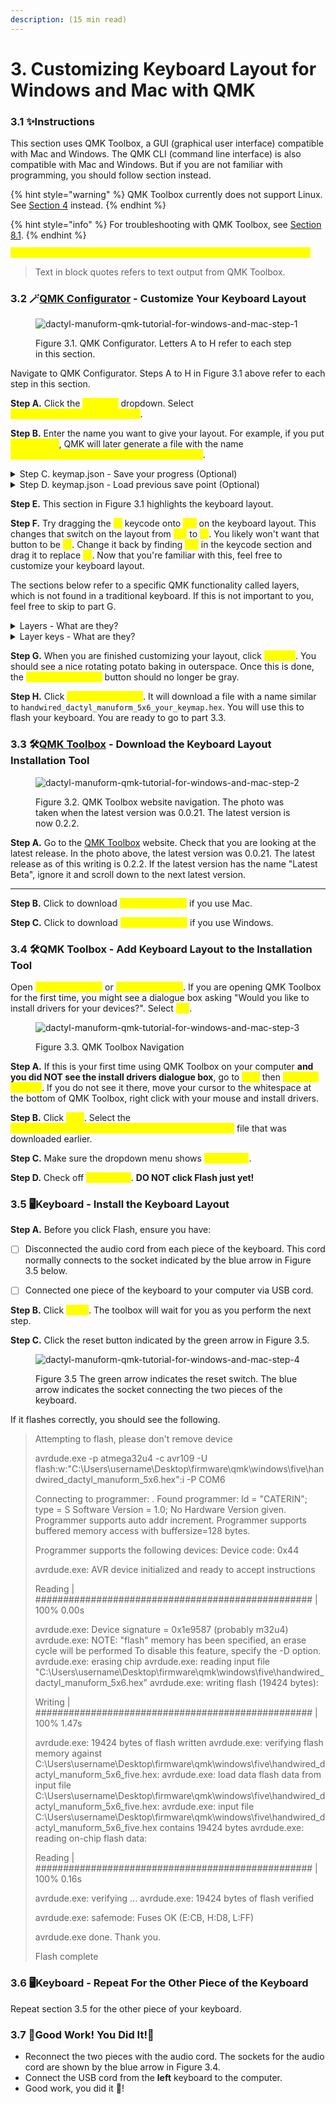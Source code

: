 ```yaml
---
description: (15 min read)
---
```


# 3. Customizing Keyboard Layout for Windows and Mac with QMK

### 3.1 ✨Instructions

This section uses QMK Toolbox, a GUI (graphical user interface) compatible with Mac and Windows. The QMK CLI (command line interface) is also compatible with Mac and Windows. But if you are not familiar with programming, you should follow section instead.

{% hint style="warning" %}
QMK Toolbox currently does not support Linux. See [Section 4](customizing-keyboard-layout-for-linux-with-qmk.md) instead.
{% endhint %}

{% hint style="info" %}
For troubleshooting with QMK Toolbox, see [Section 8.1](troubleshooting/qmk-toolbox.md).
{% endhint %}

<mark style="color:yellow;">`Text in this format and color refers to something you can click on.`</mark>

> Text in block quotes refers to text output from QMK Toolbox.



### 3.2 🪄[QMK Configurator](https://config.qmk.fm/#/handwired/dactyl\_manuform/5x6/LAYOUT\_5x6) - Customize Your Keyboard Layout

<figure><img src=".gitbook/assets/qmkconfigurator_0.png" alt="dactyl-manuform-qmk-tutorial-for-windows-and-mac-step-1"><figcaption><p>Figure 3.1. QMK Configurator. Letters A to H refer to each step in this section.</p></figcaption></figure>

Navigate to QMK Configurator. Steps A to H in Figure 3.1 above refer to each step in this section.

&#x20;

**Step A.** Click the <mark style="color:yellow;">`Keyboard`</mark> <mark style="color:yellow;"></mark><mark style="color:yellow;"></mark> dropdown. Select <mark style="color:yellow;">`handwired/dactyl_manuform/5x6`</mark>.&#x20;



**Step B.** Enter the name you want to give your layout. For example, if you put <mark style="color:yellow;">my\_keymap</mark>, QMK will later generate a file with the name <mark style="color:yellow;">`handwired_dactyl_manuform_5x6_my_keymap.hex`</mark>.



<details>

<summary>Step C. keymap.json - Save your progress (Optional)</summary>

If you're not fully done customizing your keymap, the keymap.json file is a way to save your progress. You can return to your save point by uploading the keymap.json file to QMK Configurator. Note that downloading the keymap.json file is optional and the file is not what you use to flash your keyboard.

</details>

<details>

<summary>Step D. keymap.json - Load previous save point (Optional)</summary>

As described in the previous step, this gives you the option to upload the keymap.json file to return to your save point.

</details>



**Step E.** This section in Figure 3.1 highlights the keyboard layout.



**Step F.** Try dragging the <mark style="color:yellow;">`F1`</mark> keycode onto <mark style="color:yellow;">`End`</mark> on the keyboard layout. This changes that switch on the layout from <mark style="color:yellow;">`End`</mark> to <mark style="color:yellow;">`F1`</mark>. You likely won't want that button to be <mark style="color:yellow;">`F1`</mark>. Change it back by finding <mark style="color:yellow;">`End`</mark> in the keycode section and drag it to replace <mark style="color:yellow;">`F1`</mark>. Now that you're familiar with this, feel free to customize your keyboard layout.&#x20;

The sections below refer to a specific QMK functionality called layers, which is not found in a traditional keyboard. If this is not important to you, feel free to skip to part G.

<details>

<summary>Layers - What are they?</summary>

Layers are a QMK specific functionality. The concept is similar to the Fn or FnLock key that is seen on some keyboards.

If you are coming from a traditional keyboard, the easiest way to understand layers is to interact with it. In Figure 3.1, Layer 0 is selected. Try clicking on layer 1, 2, or others. Clicking on a different layer will bring up a different layout.

</details>

<details>

<summary>Layer keys - What are they?</summary>

Pressing a layer key switches the layout a different layer.&#x20;

1\. MO(layer)

In Figure 3.1, the layer keys look like <mark style="color:yellow;">`MO(1)`</mark> or <mark style="color:yellow;">`MO(2)`</mark>. This <mark style="color:yellow;">`MO(layer)`</mark> stands for momentarily activating the layer. This works similar to the Fn or Shift key on a regular keyboard.&#x20;

If you used a keyboard flashed with the keymap seen in Figure 3.1, you must hold both "MO(2)" and "P" to get "Scroll Lock" on layer 2. As soon as you release the "MO(2)" key, it goes back to the original layer. Layers range from 0 to 15.



2\. DF(layer)

`DF(layer)` stands for default layer. It is similar to the FnLock key seen on some keyboards.

Tapping this key switches your keymapping to the new layer until you decide to switch to a different layer by pressing another DF key.

</details>



**Step G.** When you are finished customizing your layout, click <mark style="color:yellow;">`Compile`</mark>. You should see a nice rotating potato baking in outerspace. Once this is done, the <mark style="color:yellow;">`Download Firmware`</mark> button should no longer be gray.



**Step H.** Click <mark style="color:yellow;">`Download Firmware`</mark>. It will download a file with a name similar to `handwired_dactyl_manuform_5x6_your_keymap.hex`. You will use this to flash your keyboard. You are ready to go to part 3.3.&#x20;



### 3.3 🛠️[QMK Toolbox](https://github.com/qmk/qmk\_toolbox/releases) - Download the Keyboard Layout Installation Tool

<figure><img src=".gitbook/assets/qmktoolbox_0.png" alt="dactyl-manuform-qmk-tutorial-for-windows-and-mac-step-2"><figcaption><p>Figure 3.2. QMK Toolbox website navigation. The photo was taken when the latest version was 0.0.21. The latest version is now 0.2.2.</p></figcaption></figure>

**Step A.** Go to the [QMK Toolbox](https://github.com/qmk/qmk\_toolbox/releases) website. Check that you are looking at the latest release. In the photo above, the latest version was 0.0.21. The latest release as of this writing is 0.2.2. If the latest version has the name "Latest Beta", ignore it and scroll down to the next latest version.

****

**Step B.** Click to download <mark style="color:yellow;">`qmk_toolbox.pkg`</mark> if you use Mac.



**Step C.** Click to download <mark style="color:yellow;">`qmk_toolbox.exe`</mark> if you use Windows.



### 3.4 🛠️QMK Toolbox - Add Keyboard Layout to the Installation Tool

Open <mark style="color:yellow;">`qmk_toolbox.pkg`</mark>  or <mark style="color:yellow;">`qmk_toolbox.exe`</mark>. If you are opening QMK Toolbox for the first time, you might see a dialogue box asking "Would you like to install drivers for your devices?". Select <mark style="color:yellow;">`Yes`</mark>.

<figure><img src=".gitbook/assets/qmktoolbox_open.png" alt="dactyl-manuform-qmk-tutorial-for-windows-and-mac-step-3"><figcaption><p>Figure 3.3. QMK Toolbox Navigation</p></figcaption></figure>

**Step A.** If this is your first time using QMK Toolbox on your computer **and you did NOT see the install drivers dialogue box**, go to <mark style="color:yellow;">`Tool`</mark> then <mark style="color:yellow;">`Install Drivers`</mark>. If you do not see it there, move your cursor to the whitespace at the bottom of QMK Toolbox, right click with your mouse and install drivers.



**Step B.** Click <mark style="color:yellow;">`Open`</mark>. Select the <mark style="color:yellow;">`handwired_dactyl_manuform_5x6_your_keymap_name.hex`</mark> file that was downloaded earlier.



**Step C.** Make sure the dropdown menu shows <mark style="color:yellow;">`Atmega32U4`</mark>.



**Step D.** Check off <mark style="color:yellow;">`Auto-Flash`</mark>. **DO NOT click Flash just yet!**



### 3.5 🖥️Keyboard - Install the Keyboard Layout

**Step A.** Before you click Flash, ensure you have:

* [ ] Disconnected the audio cord from each piece of the keyboard. This cord normally connects to the socket indicated by the blue arrow in Figure 3.5 below.
* [ ] Connected one piece of the keyboard to your computer via USB cord.



**Step B.** Click <mark style="color:yellow;">`Flash`</mark>. The toolbox will wait for you as you perform the next step.



**Step C.** Click the reset button indicated by the green arrow in Figure 3.5.

<figure><img src=".gitbook/assets/taikorobotics_ergonomic_split_mechanical_curvilinear_keyboard_with_audio_socket.jpg" alt="dactyl-manuform-qmk-tutorial-for-windows-and-mac-step-4"><figcaption><p>Figure 3.5 The green arrow indicates the reset switch. The blue arrow indicates the socket connecting the two pieces of the keyboard.</p></figcaption></figure>

If it flashes correctly, you should see the following.

> Attempting to flash, please don't remove device
>
> avrdude.exe -p atmega32u4 -c avr109 -U flash:w:"C:\Users\username\Desktop\firmware\qmk\windows\five\handwired\_dactyl\_manuform\_5x6.hex":i -P COM6
>
> Connecting to programmer: . Found programmer: Id = "CATERIN"; type = S Software Version = 1.0; No Hardware Version given. Programmer supports auto addr increment. Programmer supports buffered memory access with buffersize=128 bytes.
>
> Programmer supports the following devices: Device code: 0x44
>
> avrdude.exe: AVR device initialized and ready to accept instructions
>
> Reading | ################################################## | 100% 0.00s
>
> avrdude.exe: Device signature = 0x1e9587 (probably m32u4) avrdude.exe: NOTE: "flash" memory has been specified, an erase cycle will be performed To disable this feature, specify the -D option. avrdude.exe: erasing chip avrdude.exe: reading input file "C:\Users\username\Desktop\firmware\qmk\windows\five\handwired\_dactyl\_manuform\_5x6.hex" avrdude.exe: writing flash (19424 bytes):
>
> Writing | ################################################## | 100% 1.47s
>
> avrdude.exe: 19424 bytes of flash written avrdude.exe: verifying flash memory against C:\Users\username\Desktop\firmware\qmk\windows\five\handwired\_dactyl\_manuform\_5x6\_five.hex: avrdude.exe: load data flash data from input file C:\Users\username\Desktop\firmware\qmk\windows\five\handwired\_dactyl\_manuform\_5x6\_five.hex: avrdude.exe: input file C:\Users\username\Desktop\firmware\qmk\windows\five\handwired\_dactyl\_manuform\_5x6\_five.hex contains 19424 bytes avrdude.exe: reading on-chip flash data:
>
> Reading | ################################################## | 100% 0.16s
>
> avrdude.exe: verifying ... avrdude.exe: 19424 bytes of flash verified
>
> avrdude.exe: safemode: Fuses OK (E:CB, H:D8, L:FF)
>
> avrdude.exe done. Thank you.
>
> Flash complete



### 3.6 🖥️Keyboard - Repeat For the Other Piece of the Keyboard

Repeat section 3.5 for the other piece of your keyboard.



### 3.7 🥳Good Work! You Did It!🎉

* Reconnect the two pieces with the audio cord. The sockets for the audio cord are shown by the blue arrow in Figure 3.4.&#x20;
* Connect the USB cord from the **left** keyboard to the computer.&#x20;
* Good work, you did it 🎉!
